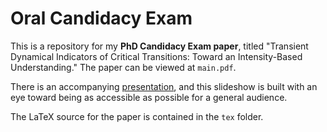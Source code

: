 # Oral Candidacy Exam

This is a repository for my **PhD Candidacy Exam paper**, titled "Transient Dynamical Indicators of Critical Transitions: Toward an Intensity-Based Understanding." The paper can be viewed at `main.pdf`. 

There is an accompanying [presentation](https://drive.google.com/file/d/1qmrwkfHIxTyP_O1UuHejmaE_B-9Rr1Eq/view?usp=sharing), and this slideshow is built with an eye toward being as accessible as possible for a general audience. 

The LaTeX source for the paper is contained in the `tex` folder.
